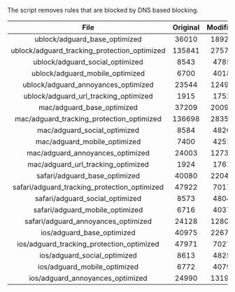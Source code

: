The script removes rules that are blocked by DNS based blocking.


| File | Original | Modified |
|:----:|:-----:|:-----:|
| ublock/adguard_base_optimized | 36010 | 18929 |
| ublock/adguard_tracking_protection_optimized | 135841 | 27575 |
| ublock/adguard_social_optimized | 8543 | 4785 |
| ublock/adguard_mobile_optimized | 6700 | 4018 |
| ublock/adguard_annoyances_optimized | 23544 | 12495 |
| ublock/adguard_url_tracking_optimized | 1915 | 1752 |
| mac/adguard_base_optimized | 37209 | 20095 |
| mac/adguard_tracking_protection_optimized | 136698 | 28352 |
| mac/adguard_social_optimized | 8584 | 4820 |
| mac/adguard_mobile_optimized | 7400 | 4251 |
| mac/adguard_annoyances_optimized | 24003 | 12733 |
| mac/adguard_url_tracking_optimized | 1924 | 1761 |
| safari/adguard_base_optimized | 40080 | 22046 |
| safari/adguard_tracking_protection_optimized | 47922 | 7017 |
| safari/adguard_social_optimized | 8573 | 4804 |
| safari/adguard_mobile_optimized | 6716 | 4037 |
| safari/adguard_annoyances_optimized | 24128 | 12806 |
| ios/adguard_base_optimized | 40975 | 22672 |
| ios/adguard_tracking_protection_optimized | 47971 | 7027 |
| ios/adguard_social_optimized | 8613 | 4825 |
| ios/adguard_mobile_optimized | 6772 | 4079 |
| ios/adguard_annoyances_optimized | 24990 | 13199 |